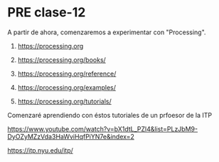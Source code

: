 # PRE clase-12

A partir de ahora, comenzaremos a experimentar con "Processing".

1. https://processing.org  

2. https://processing.org/books/

3. https://processing.org/reference/

4. https://processing.org/examples/

5. https://processing.org/tutorials/

Comenzaré aprendiendo con éstos tutoriales de un prfoesor de la ITP

https://www.youtube.com/watch?v=bX1dtL_PZl4&list=PLzJbM9-DyOZyMZzVda3HaWviHqfPiYN7e&index=2

https://itp.nyu.edu/itp/


